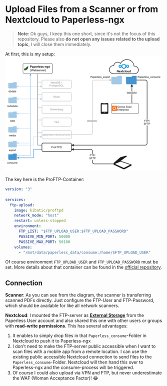 # Upload Files from a Scanner or from Nextcloud to Paperless-ngx
> **Note**: Ok guys, I keep this one short, since it's not the focus of this repository. Please also **do not open any issues related to the upload topic**, I will close them immediately.

At first, this is my setup:
![](my-setup_diagram-2.drawio.svg)

The key here is the ProFTP-Container:
```yaml
version: "3"

services:
  ftp-upload:
    image: kibatic/proftpd
    network_mode: "host"
    restart: unless-stopped
    environment:
      FTP_LIST: "$FTP_UPLOAD_USER:$FTP_UPLOAD_PASSWORD"
      PASSIVE_MIN_PORT: 50000
      PASSIVE_MAX_PORT: 50100
    volumes:
      - "/mnt/data/paperless_data/consume:/home/$FTP_UPLOAD_USER"
```
Of course environment `FTP_UPLOAD_USER` and `FTP_UPLOAD_PASSWORD` must be set.
More details about that container can be found in the [official repository](https://github.com/kibatic/docker-proftpd).


## Connection

**Scanner**: As you can see from the diagram, the scanner is transferring scanned PDFs directly. Just configure the FTP-User and FTP-Password, which should be available for like all network scanners.

**Nextcloud**: I mounted the FTP-server as **[External Storage](https://docs.nextcloud.com/server/latest/admin_manual/configuration_files/external_storage_configuration_gui.html)** from the Paperless User account and also shared this one with other users or groups with **read-write permissions**. This has several advantages:
1. It enables to simply drop files in that `Paperless_consume`-Folder in Nextcloud to push it to Paperless-ngx
2. I don't need to make the FTP-server public accessible when I want to scan files with a mobile app from a remote location. I can use the existing public accessible Nextcloud connection to send files to the `Paperless_consume`-Folder. Nextcloud will then hand this over to Paperless-ngx and the consume-process will be triggered.
3. Of course I could also upload via VPN and FTP, but never underestimate the WAF (Woman Acceptance Factor)! 😂
